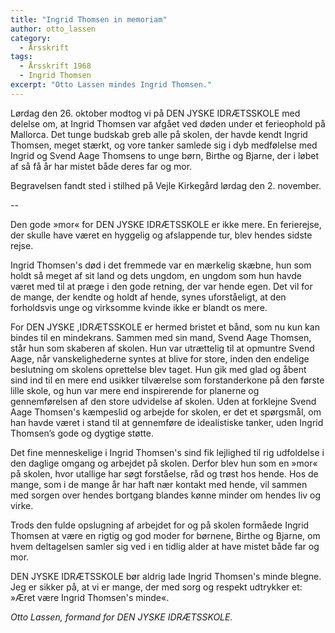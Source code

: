 ```yaml
---
title: "Ingrid Thomsen in memoriam"
author: otto_lassen
category:
  - Årsskrift
tags:
  - Årsskrift 1968
  - Ingrid Thomsen
excerpt: "Otto Lassen mindes Ingrid Thomsen."
---
```


Lørdag den 26. oktober modtog vi på DEN JYSKE IDRÆTSSKOLE med delelse om, at Ingrid Thomsen var afgået ved døden under et ferieophold på Mallorca. Det tunge budskab greb alle på skolen, der havde kendt Ingrid Thomsen, meget stærkt, og vore tanker samlede sig i dyb medfølelse med Ingrid og Svend Aage Thomsens to unge børn, Birthe og Bjarne, der i løbet af så få år har mistet både deres far og mor. 

Begravelsen fandt sted i stilhed på Vejle Kirkegård lørdag den 2. november. 

--
 
Den gode »mor« for DEN JYSKE IDRÆTSSKOLE er ikke mere. En ferierejse, der skulle have været en hyggelig og afslappende tur, blev hendes sidste rejse. 

Ingrid Thomsen's død i det fremmede var en mærkelig skæbne, hun som holdt så meget af sit land og dets ungdom, en ungdom som hun havde været med til at præge i den gode retning, der var hende egen. Det vil for de mange, der kendte og holdt af hende, synes uforståeligt, at den forholdsvis unge og virksomme kvinde ikke er blandt os mere. 

For DEN JYSKE ,IDRÆTSSKOLE er hermed bristet et bånd, som nu kun kan bindes til en mindekrans. Sammen med sin mand, Svend Aage Thomsen, står hun som skaberen af skolen. Hun var utrættelig til at opmuntre Svend Aage, når vanskelighederne syntes at blive for store, inden den endelige beslutning om skolens oprettelse blev taget. Hun gik med glad og åbent sind ind til en mere end usikker tilværelse som forstanderkone på den første lille skole, og hun var mere end inspirerende for planerne og gennemførelsen af den store udvidelse af skolen. Uden at forklejne Svend Aage Thomsen's kæmpeslid og arbejde for skolen, er det et spørgsmål, om han havde været i stand til at gennemføre de idealistiske tanker, uden Ingrid Thomsen’s gode og dygtige støtte. 

Det fine menneskelige i Ingrid Thomsen's sind fik lejlighed til rig udfoldelse i den daglige omgang og arbejdet på skolen. Derfor blev hun som en »mor« på skolen, hvor utallige har søgt forståelse, råd og trøst hos hende. Hos de mange, som i de mange år har haft nær kontakt med hende, vil sammen med sorgen over hendes bortgang blandes kønne minder om hendes liv og virke. 

Trods den fulde opslugning af arbejdet for og på skolen formåede Ingrid Thomsen at være en rigtig og god moder for børnene, Birthe og Bjarne, om hvem deltagelsen samler sig ved i en tidlig alder at have mistet både far og mor. 

DEN JYSKE IDRÆTSSKOLE bør aldrig lade Ingrid Thomsen's minde blegne. Jeg er sikker på, at vi er mange, der med sorg og respekt udtrykker et: »Æret være Ingrid Thomsen's minde«. 

_Otto Lassen, formand for DEN JYSKE IDRÆTSSKOLE._
